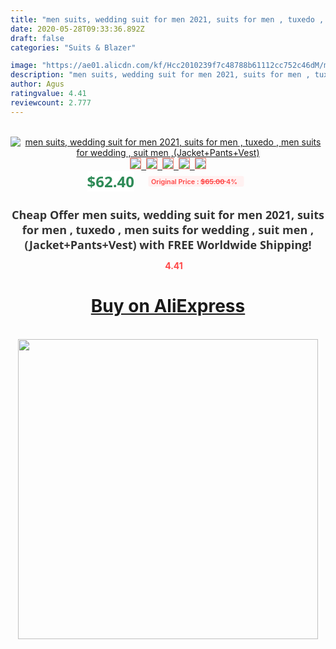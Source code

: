 ```yaml
---
title: "men suits, wedding suit for men 2021, suits for men , tuxedo , men suits for wedding , suit men ,(Jacket+Pants+Vest)"
date: 2020-05-28T09:33:36.892Z
draft: false
categories: "Suits & Blazer"

image: "https://ae01.alicdn.com/kf/Hcc2010239f7c48788b61112cc752c46dM/men-suits-wedding-suit-for-men-2021-suits-for-men-tuxedo-men-suits-for-wedding-suit.jpg"
description: "men suits, wedding suit for men 2021, suits for men , tuxedo , men suits for wedding , suit men ,(Jacket+Pants+Vest)"
author: Agus
ratingvalue: 4.41
reviewcount: 2.777
---
```

<br>
<div style="text-align: center;">
<a href="https://s.click.aliexpress.com/e/_ATKwmD" target="_blank" rel="nofollow noopener noreferrer"><img alt="men suits, wedding suit for men 2021, suits for men , tuxedo , men suits for wedding , suit men ,(Jacket+Pants+Vest)" class="magnifier-image" src="https://ae01.alicdn.com/kf/Hcc2010239f7c48788b61112cc752c46dM/men-suits-wedding-suit-for-men-2021-suits-for-men-tuxedo-men-suits-for-wedding-suit.jpg_640x640.jpg">
<br>
<img style="border:1px solid salmon" src="https://ae01.alicdn.com/kf/Hcc2010239f7c48788b61112cc752c46dM/men-suits-wedding-suit-for-men-2021-suits-for-men-tuxedo-men-suits-for-wedding-suit.jpg_120x120.jpg">&nbsp;&nbsp;<img style="border:1px solid salmon" src="https://ae01.alicdn.com/kf/Hcc80a2c1de9845cc900267f52d2e2aa3L/men-suits-wedding-suit-for-men-2021-suits-for-men-tuxedo-men-suits-for-wedding-suit.jpg_120x120.jpg">&nbsp;&nbsp;<img style="border:1px solid salmon" src="https://ae01.alicdn.com/kf/Hdd7e628277944e7f82a1ebc3c7e18a37x/men-suits-wedding-suit-for-men-2021-suits-for-men-tuxedo-men-suits-for-wedding-suit.jpg_120x120.jpg">&nbsp;&nbsp;<img style="border:1px solid salmon" src="https://ae01.alicdn.com/kf/Hdb185d26d8c9484faf146a3d8a3d6c6d1/men-suits-wedding-suit-for-men-2021-suits-for-men-tuxedo-men-suits-for-wedding-suit.jpg_120x120.jpg">&nbsp;&nbsp;<img style="border:1px solid salmon" src="https://ae01.alicdn.com/kf/H2bbcf953fa7f434aa39e08f81d532651i/men-suits-wedding-suit-for-men-2021-suits-for-men-tuxedo-men-suits-for-wedding-suit.jpg_120x120.jpg"></a></div><br0>
<div style="text-align: center;"><span style="background-color: white; border: 0px; box-sizing: border-box; color: seagreen; display: inline-block; font-family: &quot;open sans&quot; , &quot;arial&quot; , &quot;helvetica&quot; , sans-serif , &quot;heiti&quot;; font-size: 24px; font-stretch: inherit; font-weight: 700; line-height: inherit; margin: 0px 10px 0px 0px; padding: 0px; vertical-align: middle;">$62.40 </span>
<span style="background: rgb(255 , 241 , 241); border-radius: 3px; border: 0px; box-sizing: border-box; color: #ff4747; display: inline-block; font-family: inherit; font-size: 12px; font-stretch: inherit; font-style: inherit; font-variant: inherit; font-weight: 600; line-height: inherit; margin: 0px; padding: 2px 5px; transform: scale(0.9); vertical-align: middle;">Original Price : <b style="text-decoration: line-through;">$65.00 </b> 4%&nbsp;&nbsp;</span></div>
<h1 style="color: #333333; display: inline-block; font-family: &quot;open sans&quot; , &quot;arial&quot; , &quot;helvetica&quot; , sans-serif , &quot;heiti&quot;; font-size: 18px; font-stretch: inherit; font-weight: 700; text-align: center;">Cheap Offer men suits, wedding suit for men 2021, suits for men , tuxedo , men suits for wedding , suit men ,(Jacket+Pants+Vest) with FREE Worldwide Shipping!</h1>
<div style="color: #ff4747; text-align: center;">
<img src="https://4.bp.blogspot.com/-M0ZcTcb-5uY/XleCXlxnR4I/AAAAAAAAAEc/OrjgMkXV1oMQFaCRZj5HQwOCBcu3w1FegCPcBGAYYCw/s1600/star.png" style="height: 15px;">&nbsp;<b>4.41</b></div>
<div class="button_cont" align="center"><a class="buynow_a" href="https://s.click.aliexpress.com/e/_ATKwmD" target="_blank" rel="nofollow noopener noreferrer"><H1>Buy on AliExpress</H1></a></div><br>
<div class="separator" style="clear: both; text-align: center;">
<img src="https://lh3.googleusercontent.com/-pTy5HemUv9M/XlePHvY0dAI/AAAAAAAAAE4/0nX5iRUoIWY8eMW9Dpxeirr157OZliDIgCLcBGAsYHQ/s1600/badge.gif" width="480">
</div>
